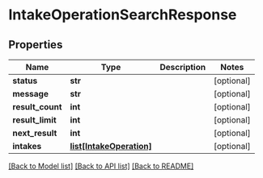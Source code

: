 # IntakeOperationSearchResponse

## Properties
Name | Type | Description | Notes
------------ | ------------- | ------------- | -------------
**status** | **str** |  | [optional] 
**message** | **str** |  | [optional] 
**result_count** | **int** |  | [optional] 
**result_limit** | **int** |  | [optional] 
**next_result** | **int** |  | [optional] 
**intakes** | [**list[IntakeOperation]**](IntakeOperation.md) |  | [optional] 

[[Back to Model list]](../README.md#documentation-for-models) [[Back to API list]](../README.md#documentation-for-api-endpoints) [[Back to README]](../README.md)

